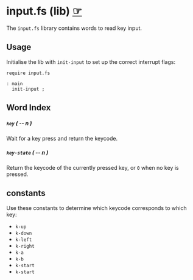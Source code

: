# input.fs (lib) [☞](https://github.com/ams-hackers/gbforth/blob/master/lib/input.fs)

The `input.fs` library contains words to read key input.

## Usage

Initialise the lib with `init-input` to set up the correct interrupt flags:

```forth
require input.fs

: main
  init-input ;
```

## Word Index

##### `key` _( -- n )_

Wait for a key press and return the keycode.

##### `key-state` _( -- n )_

Return the keycode of the currently pressed key, or `0` when no key is pressed.

## constants

Use these constants to determine which keycode corresponds to which key:

- `k-up`
- `k-down`
- `k-left`
- `k-right`
- `k-a`
- `k-b`
- `k-start`
- `k-start`
